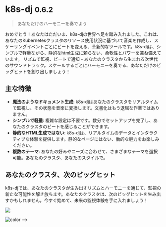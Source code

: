 <!-- ![logo](_media/icon.svg) -->

# k8s-dj <small>0.6.2</small>

> あなただけのハーモニーを奏でよう

おめでとう！あなたはただいま、k8s-djの世界へ足を踏み入れました。これは、あなたのKubernetesクラスタのリソース使用状況に基づいて音楽を作成し、スケーリングイベントごとにビートを変える、革新的なツールです。k8s-djは、シンプルで軽量ながら、静的なhtml生成に頼らない、柔軟性とパワーを兼ね備えています。
リズムで監視、ビートで通知 - あなたのクラスタから生まれる次世代のサウンドトラック。スケールするごとにハーモニーを奏でる、あなただけのビッグヒットを創り出しましょう！

## 主な特徴

- **魔法のようなドキュメント生成**: k8s-djはあなたのクラスタをリアルタイムで監視し、その状態を音楽に変換します。文書化はもう退屈な作業ではありません。
- **シンプルで軽量**: 複雑な設定は不要です。数分でセットアップを完了し、あなたのクラスタのビートを感じることができます。
- **静的なHTML生成ではない**: k8s-djは、リアルタイムのデータとインタラクティブな体験を提供します。静的なページにはない、動的な魅力をお楽しみください。
- **複数のテーマ**: あなたの好みやニーズに合わせて、さまざまなテーマを選択可能。あなたのクラスタ、あなたのスタイルで。

## あなたのクラスタ、次のビッグヒット
k8s-djでは、あなたのクラスタが生み出すリズムとハーモニーを通じて、監視の新たな可能性を解き放ちます。あなたのクラスタは、次のビッグヒットを生み出すかもしれません。今すぐ始めて、未来の監視体験を手に入れましょう！

<!-- [GitHub](https://github.com/docsifyjs/docsify/)
[開始する](#docsify)
[クイックスタート](#quick-start)

<!-- background image -->

![](_media/bg.png)

<!-- background color -->

![color](#f0f0f0) -->